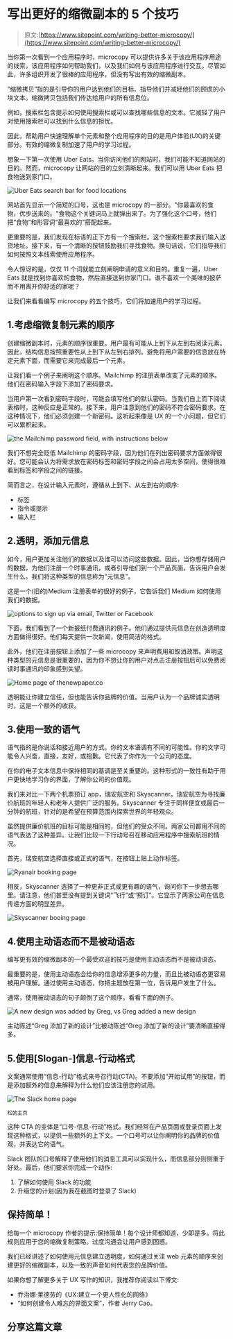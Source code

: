 # 写出更好的缩微副本的 5 个技巧

> 原文:[https://www.sitepoint.com/writing-better-microcopy/](https://www.sitepoint.com/writing-better-microcopy/)

当你第一次看到一个应用程序时，microcopy 可以提供许多关于该应用程序用途的线索，该应用程序如何帮助我们，以及我们如何与该应用程序进行交互。尽管如此，许多组织开发了很棒的应用程序，但没有写出有效的缩微副本。

“缩微拷贝”指的是引导你的用户达到他们的目标、指导他们并减轻他们的顾虑的小块文本。缩微拷贝包括我们传达给用户的所有信息位。

例如，搜索栏包含提示如何使用搜索栏或可以查找哪些信息的文本。它减轻了用户对使用搜索栏可以找到什么信息的担忧。

因此，帮助用户快速理解单个元素和整个应用程序的目的是用户体验(UX)的关键部分。有效的缩微复制加速了用户的学习过程。

想象一下第一次使用 Uber Eats。当你访问他们的网站时，我们可能不知道网站的目的。然而，microcopy 让网站的目的立刻清晰起来。我们可以用 Uber Eats 把食物送到家门口。

![Uber Eats search bar for food locations](../Images/17088dcb644d8d00169ec232ccec7f95.png)

网站首先显示一个简短的口号，这也是 microcopy 的一部分。"你最喜欢的食物，优步送来的。"食物这个关键词马上就弹出来了。为了强化这个口号，他们把“食物”和形容词“最喜欢的”搭配起来。

更重要的是，我们发现在标语的正下方有一个搜索栏。这个搜索栏要求我们输入送货地址。接下来，有一个清晰的按钮鼓励我们寻找食物。换句话说，它们指导我们如何按照文本线索使用应用程序。

令人惊讶的是，仅仅 11 个词就能立刻阐明申请的意义和目的。重复一遍，Uber Eats 就是找到你喜欢的食物，然后直接送到你家门口。谁不喜欢一个美味的披萨而不用离开你舒适的家呢？

让我们来看看编写 microcopy 的五个技巧，它们将加速用户的学习过程。

## 1.考虑缩微复制元素的顺序

创建缩微副本时，元素的顺序很重要。用户最有可能从上到下从左到右阅读元素。因此，结构信息按照重要性从上到下从左到右排列。避免将用户需要的信息放在特定元素下面，而需要它来完成最后一个元素。

让我们看一个例子来阐明这个顺序。Mailchimp 的注册表单改变了元素的顺序。他们在密码输入字段下添加了密码要求。

当用户第一次看到密码字段时，可能会填写他们的默认密码。当我们自上而下阅读表格时，这种反应是正常的。接下来，用户注意到他们的密码不符合密码要求。在这种情况下，他们必须创建一个新密码。这听起来像是 UX 的一个小问题，但它们可以累积起来。

![the Mailchimp password field, with instructions below](../Images/4c02df3ea4f2489ef9f978c0fd7cbe19.png)

我们不想完全贬低 Mailchimp 的密码字段，因为他们在列出密码要求方面做得很好。您可能会认为将需求放在密码标签和密码字段之间会占用太多空间，使得很难看到标签和字段之间的链接。

简而言之，在设计输入元素时，遵循从上到下、从左到右的顺序:

*   标签
*   指令或提示
*   输入栏

## 2.透明，添加元信息

如今，用户更加关注他们的数据以及谁可以访问这些数据。因此，当你想存储用户的数据，为他们注册一个时事通讯，或者引导他们到一个产品页面，告诉用户会发生什么。我们将这种类型的信息称为“元信息”。

这是一个(旧的)Medium 注册表单的很好的例子，它告诉我们 Medium 如何使用我们的数据。

![options to sign up via email, Twitter or Facebook](../Images/45cf00cd7d7c3c14a61b73ea594c4358.png)

下面，我们看到了一个新报纸付费通讯的例子。他们通过提供元信息在创造透明度方面做得很好。他们每天提供一次新闻，使用简洁的格式。

此外，他们在注册按钮上添加了一些 microcopy 来声明费用和取消政策。声明这种类型的元信息是很重要的，因为你不想让你的用户对点击注册按钮后可以免费阅读时事通讯的印象感到失望。

![Home page of thenewpaper.co](../Images/0649473a5c1133b76042033bfa4905ef.png)

透明能让你建立信任，但也能告诉你品牌的价值。当用户认为一个品牌诚实透明时，这是一个额外的收获。

## 3.使用一致的语气

语气指的是你说话和接近用户的方式。你的文本语调有不同的可能性。你的文字可能令人兴奋，直接，友好，或抱歉。它代表了你作为一个公司的态度。

在你的电子文本信息中保持相同的基调是至关重要的。这种形式的一致性有助于用户更快地学习你的界面，了解你公司的价值观。

我们来对比一下两个机票预订 app，瑞安航空和 Skyscanner。瑞安航空为寻找廉价航班的年轻人和老年人提供广泛的服务。Skyscanner 专注于同样便宜或最后一分钟的航班，针对的是希望在预算范围内探索世界的年轻观众。

虽然提供廉价航班的目标可能是相同的，但他们的受众不同。两家公司都用不同的语气表达了这种差异。让我们比较一下行动号召在移动应用程序中搜索航班的情况。

首先，瑞安航空选择直接或正式的语气，在按钮上贴上动作标签。

![Ryanair booking page](../Images/02e960a7824bae57245ecff41b08fb14.png)

相反，Skyscanner 选择了一种更非正式或更有趣的语气，询问你下一步想去哪里。请注意，他们甚至没有提到关键词“飞行”或“预订”。它显示了两家公司在信息传递方面的明显差异。

![Skyscanner booing page](../Images/c7902cf662cafd1f66547b3252b67e30.png)

## 4.使用主动语态而不是被动语态

编写更有效的缩微副本的一个最受欢迎的技巧是使用主动语态而不是被动语态。

最重要的是，使用主动语态会给你的信息增添更多的力量，而且比被动语态更容易被用户理解。通过使用主动语态，你把主题放在第一位，告诉用户发生了什么。

通常，使用被动语态的句子颠倒了这个顺序。看看下面的例子。

![A new design was added by Greg, vs Greg added a new design](../Images/cda3cbb5e640de4f71c91310ebf0f344.png)

主动陈述“Greg 添加了新的设计”比被动陈述“Greg 添加了新的设计”要清晰直接得多。

## 5.使用[Slogan-]信息-行动格式

文案通常使用“信息-行动”格式来号召行动(CTA)。不要添加“开始试用”的按钮，而是添加额外的信息来解释为什么他们应该注册您的试用。

![The Slack home page](../Images/f48f95639df4ec16b7294a0ce5a40b14.png)

<small>松弛主页</small>

这种 CTA 的变体是“口号-信息-行动”格式。我们经常在产品页面或登录页面上发现这种格式，以提供一些额外的上下文。一个口号可以让你阐明你的品牌的价值观，并表达它的语气。

Slack 团队的口号解释了使用他们的消息工具可以实现什么，而信息部分则侧重于好处。最后，他们要求你完成一个动作:

1.  了解如何使用 Slack 的功能
2.  升级您的计划(因为我在截图时登录了 Slack)

## 保持简单！

给每一个 microcopy 作者的提示:保持简单！每个设计师都知道，少即是多。将此规则应用于您的缩微复制策略。过度沟通会让用户感到困惑。

我们已经讲述了如何使用元信息建立透明度，如何通过关注 web 元素的顺序来创建更好的缩微副本，以及一致的声音如何代表您的品牌价值。

如果你想了解更多关于 UX 写作的知识，我推荐你阅读以下博文:

*   乔治娜·莱德劳的《UX:建立一个更人性化的网络》
*   “如何创建令人难忘的界面文案”，作者 Jerry Cao。

## 分享这篇文章